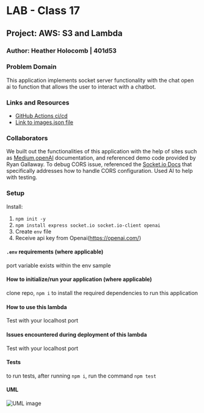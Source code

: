 # LAB - Class 17

## Project: AWS: S3 and Lambda

### Author: Heather Holocomb | 401d53

### Problem Domain

This application implements socket server functionality with the chat open ai to function that allows the user to interact with a chatbot.

### Links and Resources

- [GitHub Actions ci/cd]()
- [Link to images.json file]()


### Collaborators

We built out the functionalities of this application with the help of sites such as [Medium](https://medium.com/codingthesmartway-com-blog/build-a-complete-context-aware-ai-chatbot-web-app-with-node-js-socket-io-and-gpt-4-api-916cab298769),[openAI](https://platform.openai.com/docs/guides/gpt-best-practices/six-strategies-for-getting-better-results) documentation, and referenced demo code provided by Ryan Gallaway. To debug CORS issue, referenced the [Socket.io Docs](https://socket.io/docs/v4/handling-cors/) that specifically addresses how to handle CORS configuration. Used AI to help with testing.

### Setup

Install:

1. `npm init -y`
2. `npm install express socket.io socket.io-client openai`
2.  Create `env` file
3.  Receive api key from Openai(https://openai.com/)


#### `.env` requirements (where applicable)

port variable exists within the env sample


#### How to initialize/run your application (where applicable)

clone repo, `npm i` to install the required dependencies to run this application


#### How to use this lambda

Test with your localhost port

#### Issues encountered during deployment of this lambda

Test with your localhost port

#### Tests

to run tests, after running `npm i`, run the command `npm test`

#### UML

![UML image](./assets/UML_lab14.png)

